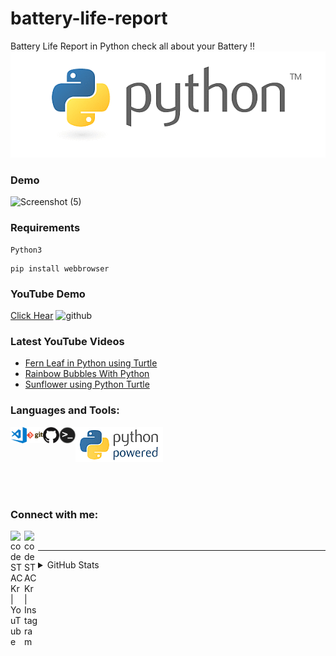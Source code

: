 # battery-life-report
Battery Life Report in Python check all about your Battery !! 
![Python Logo](https://raw.githubusercontent.com/willtheorangeguy/Python-Logo-Widgets/master/pythonlogogif.gif)
### Demo
![Screenshot (5)](https://user-images.githubusercontent.com/64314222/109410643-4436f200-79c2-11eb-9d70-b13b5d8fd347.png)
### Requirements
```
Python3
```
```
pip install webbrowser
```
### YouTube Demo
[Click Hear](https://youtu.be/M_4yXiyoAM0)   ![github](https://user-images.githubusercontent.com/64314222/93706374-380d5580-fb43-11ea-8a99-3a6827940e64.gif)

### Latest YouTube Videos

<!-- YOUTUBE:START -->
- [Fern Leaf in Python using Turtle](https://www.youtube.com/watch?v=WbOGNMd2O3E)
- [Rainbow Bubbles With Python](https://www.youtube.com/watch?v=G1GkKXoGn3k)
- [Sunflower using Python Turtle](https://www.youtube.com/watch?v=YJvR68p_ybk)
<!-- YOUTUBE:END -->

### Languages and Tools:

[<img align="left" alt="Visual Studio Code" width="26px" src="https://raw.githubusercontent.com/github/explore/80688e429a7d4ef2fca1e82350fe8e3517d3494d/topics/visual-studio-code/visual-studio-code.png" />][webdevplaylist]
[<img align="left" alt="Git" width="26px" src="https://raw.githubusercontent.com/github/explore/80688e429a7d4ef2fca1e82350fe8e3517d3494d/topics/git/git.png" />][webdevplaylist]
[<img align="left" alt="GitHub" width="26px" src="https://raw.githubusercontent.com/github/explore/78df643247d429f6cc873026c0622819ad797942/topics/github/github.png" />][webdevplaylist]
[<img align="left" alt="Terminal" width="26px" src="https://raw.githubusercontent.com/github/explore/80688e429a7d4ef2fca1e82350fe8e3517d3494d/topics/terminal/terminal.png" />][webdevplaylist]
![Python Powered Logo](https://raw.githubusercontent.com/willtheorangeguy/Python-Logo-Widgets/master/pythonpoweredlengthgif.gif)

<br />
<br />

### Connect with me:

[<img align="left" alt="codeSTACKr | YouTube" width="22px" src="https://cdn.jsdelivr.net/npm/simple-icons@v3/icons/youtube.svg" />][youtube]
[<img align="left" alt="codeSTACKr | Instagram" width="22px" src="https://cdn.jsdelivr.net/npm/simple-icons@v3/icons/instagram.svg" />][instagram]

<br />

[youtube]: https://www.youtube.com/channel/UCn6rJnrjdETlODG38BecyGA
[instagram]: https://instagram.com/imdarkcoder
[webdevplaylist]: https://www.youtube.com/channel/UCn6rJnrjdETlODG38BecyGA

---
<p>
</p>

<details>
  
  <summary>GitHub Stats</summary>

  <img align="left" alt="imdarkcoder's GitHub Stats" src="https://github-readme-stats.vercel.app/api?username=imdarkcoder&show_icons=true&hide_border=true" />

</details>
